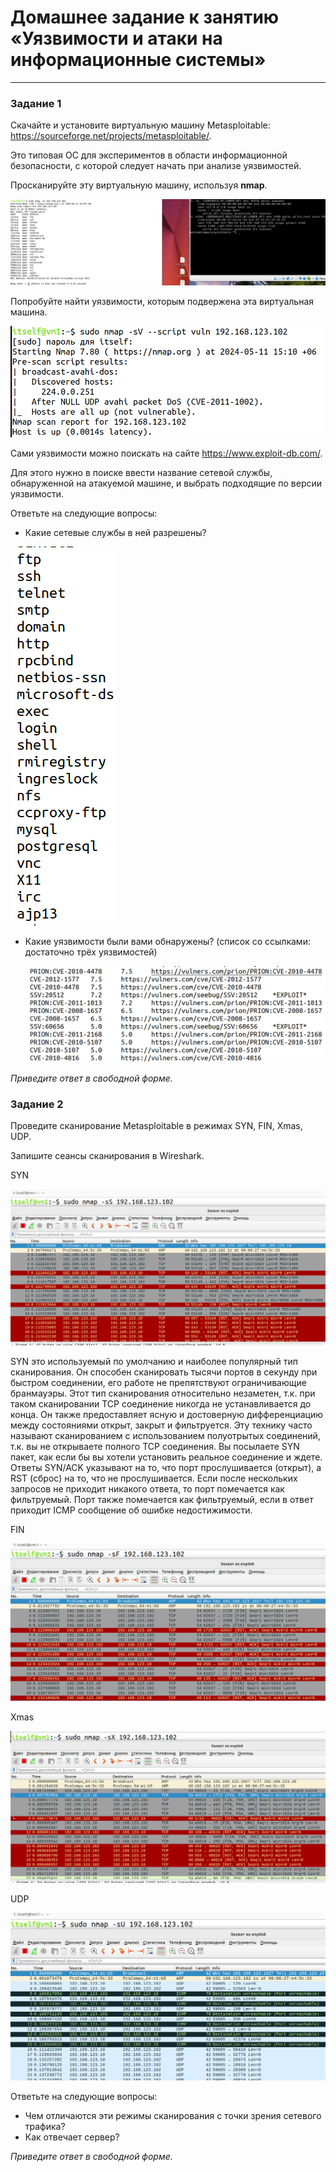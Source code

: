 # Домашнее задание к занятию «Уязвимости и атаки на информационные системы»

------

### Задание 1

Скачайте и установите виртуальную машину Metasploitable: https://sourceforge.net/projects/metasploitable/.

Это типовая ОС для экспериментов в области информационной безопасности, с которой следует начать при анализе уязвимостей.

Просканируйте эту виртуальную машину, используя **nmap**.

![s1](https://github.com/svpuzin/HomeWorkNetology/blob/main/Информационная%20безопасность/Уязвимости%20и%20атаки%20на%20информационные%20системы/img/Снимок%20экрана%202024-05-11%20в%2012.54.55.png)

Попробуйте найти уязвимости, которым подвержена эта виртуальная машина.

![s2](https://github.com/svpuzin/HomeWorkNetology/blob/main/Информационная%20безопасность/Уязвимости%20и%20атаки%20на%20информационные%20системы/img/Снимок%20экрана%202024-05-11%20в%2015.41.30.png)

Сами уязвимости можно поискать на сайте https://www.exploit-db.com/.

Для этого нужно в поиске ввести название сетевой службы, обнаруженной на атакуемой машине, и выбрать подходящие по версии уязвимости.

Ответьте на следующие вопросы:

- Какие сетевые службы в ней разрешены?

![s4](https://github.com/svpuzin/HomeWorkNetology/blob/main/Информационная%20безопасность/Уязвимости%20и%20атаки%20на%20информационные%20системы/img/Снимок%20экрана%202024-05-11%20в%2015.55.07.png)
  
- Какие уязвимости были вами обнаружены? (список со ссылками: достаточно трёх уязвимостей)

  ![s3](https://github.com/svpuzin/HomeWorkNetology/blob/main/Информационная%20безопасность/Уязвимости%20и%20атаки%20на%20информационные%20системы/img/Снимок%20экрана%202024-05-11%20в%2015.42.09.png)

*Приведите ответ в свободной форме.*  

### Задание 2

Проведите сканирование Metasploitable в режимах SYN, FIN, Xmas, UDP.

Запишите сеансы сканирования в Wireshark.

SYN

![s5](https://github.com/svpuzin/HomeWorkNetology/blob/main/Информационная%20безопасность/Уязвимости%20и%20атаки%20на%20информационные%20системы/img/Снимок%20экрана%202024-05-11%20в%2021.13.43.png)

SYN это используемый по умолчанию и наиболее популярный тип сканирования. Он способен сканировать тысячи портов в секунду при быстром соединении, его работе не препятствуют ограничивающие бранмауэры. Этот тип сканирования относительно незаметен, т.к. при таком сканировании TCP соединение никогда не устанавливается до конца. Он также предоставляет ясную и достоверную дифференциацию между состояниями открыт, закрыт и фильтруется. Эту технику часто называют сканированием с использованием полуотрытых соединений, т.к. вы не открываете полного TCP соединения. Вы посылаете SYN пакет, как если бы вы хотели установить реальное соединение и ждете. Ответы SYN/ACK указывают на то, что порт прослушивается (открыт), а RST (сброс) на то, что не прослушивается. Если после нескольких запросов не приходит никакого ответа, то порт помечается как фильтруемый. Порт также помечается как фильтруемый, если в ответ приходит ICMP сообщение об ошибке недостижимости.


FIN

![s6](https://github.com/svpuzin/HomeWorkNetology/blob/main/Информационная%20безопасность/Уязвимости%20и%20атаки%20на%20информационные%20системы/img/Снимок%20экрана%202024-05-11%20в%2021.15.32.png)




Xmas

![s7](https://github.com/svpuzin/HomeWorkNetology/blob/main/Информационная%20безопасность/Уязвимости%20и%20атаки%20на%20информационные%20системы/img/Снимок%20экрана%202024-05-11%20в%2021.17.23.png)




UDP

![s8](https://github.com/svpuzin/HomeWorkNetology/blob/main/Информационная%20безопасность/Уязвимости%20и%20атаки%20на%20информационные%20системы/img/Снимок%20экрана%202024-05-11%20в%2021.25.23.png)





Ответьте на следующие вопросы:

- Чем отличаются эти режимы сканирования с точки зрения сетевого трафика?
- Как отвечает сервер?

*Приведите ответ в свободной форме.*
